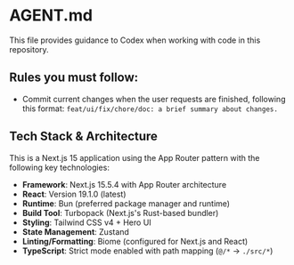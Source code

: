 # AGENT.md

This file provides guidance to Codex when working with code in this repository.

## Rules you must follow:

- Commit current changes when the user requests are finished, following this format: `feat/ui/fix/chore/doc: a brief summary about changes.`

## Tech Stack & Architecture

This is a Next.js 15 application using the App Router pattern with the following key technologies:

- **Framework**: Next.js 15.5.4 with App Router architecture
- **React**: Version 19.1.0 (latest)
- **Runtime**: Bun (preferred package manager and runtime)
- **Build Tool**: Turbopack (Next.js's Rust-based bundler)
- **Styling**: Tailwind CSS v4 + Hero UI
- **State Management**: Zustand
- **Linting/Formatting**: Biome (configured for Next.js and React)
- **TypeScript**: Strict mode enabled with path mapping (`@/*` -> `./src/*`)
